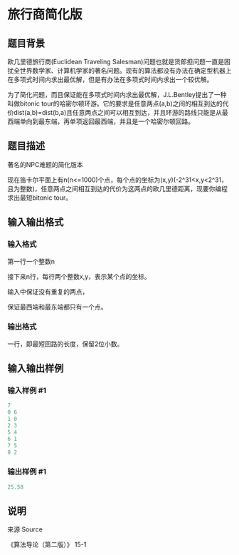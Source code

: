 # 旅行商简化版

## 题目背景

欧几里德旅行商(Euclidean Traveling Salesman)问题也就是货郎担问题一直是困扰全世界数学家、计算机学家的著名问题。现有的算法都没有办法在确定型机器上在多项式时间内求出最优解，但是有办法在多项式时间内求出一个较优解。

为了简化问题，而且保证能在多项式时间内求出最优解，J.L.Bentley提出了一种叫做bitonic tour的哈密尔顿环游。它的要求是任意两点(a,b)之间的相互到达的代价dist(a,b)=dist(b,a)且任意两点之间可以相互到达，并且环游的路线只能是从最西端单向到最东端，再单项返回最西端，并且是一个哈密尔顿回路。

## 题目描述

著名的NPC难题的简化版本

现在笛卡尔平面上有n(n<=1000)个点，每个点的坐标为(x,y)(-2^31<x,y<2^31，且为整数)，任意两点之间相互到达的代价为这两点的欧几里德距离，现要你编程求出最短bitonic tour。 

## 输入输出格式

### 输入格式

第一行一个整数n

接下来n行，每行两个整数x,y，表示某个点的坐标。

输入中保证没有重复的两点，

保证最西端和最东端都只有一个点。

### 输出格式

一行，即最短回路的长度，保留2位小数。

## 输入输出样例

### 输入样例 #1

```cpp
7
0 6
1 0
2 3
5 4
6 1
7 5
8 2

```
### 输出样例 #1

```cpp
25.58

```
## 说明

来源 Source

《算法导论（第二版）》 15-1

